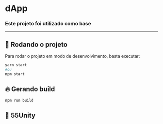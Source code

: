 # dApp

<div align="center">


</div>

### Este projeto foi utilizado como base

<hr/>

## 🚀 Rodando o projeto

Para rodar o projeto em modo de desenvolvimento, basta executar:

```bash
yarn start
#ou
npm start
```

## 🔥 Gerando build

```bash
npm run build
```
## 🎯 55Unity


</div>
